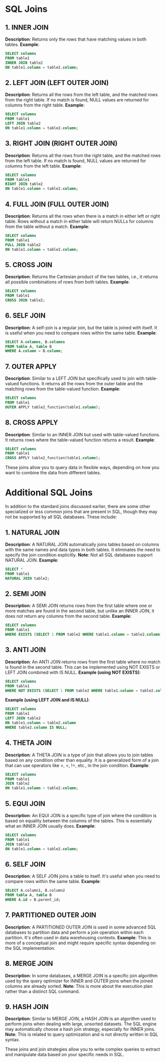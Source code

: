 
# SQL Joins

## 1. INNER JOIN
**Description**: Returns only the rows that have matching values in both tables.
**Example**:
```sql
SELECT columns
FROM table1
INNER JOIN table2
ON table1.column = table2.column;
```

## 2. LEFT JOIN (LEFT OUTER JOIN)
**Description**: Returns all the rows from the left table, and the matched rows from the right table. If no match is found, NULL values are returned for columns from the right table.
**Example**:
```sql
SELECT columns
FROM table1
LEFT JOIN table2
ON table1.column = table2.column;
```

## 3. RIGHT JOIN (RIGHT OUTER JOIN)
**Description**: Returns all the rows from the right table, and the matched rows from the left table. If no match is found, NULL values are returned for columns from the left table.
**Example**:
```sql
SELECT columns
FROM table1
RIGHT JOIN table2
ON table1.column = table2.column;
```

## 4. FULL JOIN (FULL OUTER JOIN)
**Description**: Returns all the rows when there is a match in either left or right table. Rows without a match in either table will return NULLs for columns from the table without a match.
**Example**:
```sql
SELECT columns
FROM table1
FULL JOIN table2
ON table1.column = table2.column;
```

## 5. CROSS JOIN
**Description**: Returns the Cartesian product of the two tables, i.e., it returns all possible combinations of rows from both tables.
**Example**:
```sql
SELECT columns
FROM table1
CROSS JOIN table2;
```

## 6. SELF JOIN
**Description**: A self-join is a regular join, but the table is joined with itself. It is useful when you need to compare rows within the same table.
**Example**:
```sql
SELECT A.columns, B.columns
FROM table A, table B
WHERE A.column = B.column;
```

## 7. OUTER APPLY
**Description**: Similar to a LEFT JOIN but specifically used to join with table-valued functions. It returns all the rows from the outer table and the matching rows from the table-valued function.
**Example**:
```sql
SELECT columns
FROM table1
OUTER APPLY table2_function(table1.column);
```

## 8. CROSS APPLY
**Description**: Similar to an INNER JOIN but used with table-valued functions. It returns rows where the table-valued function returns a result.
**Example**:
```sql
SELECT columns
FROM table1
CROSS APPLY table2_function(table1.column);
```

These joins allow you to query data in flexible ways, depending on how you want to combine the data from different tables.

# Additional SQL Joins

In addition to the standard joins discussed earlier, there are some other specialized or less common joins that are present in SQL, though they may not be supported by all SQL databases. These include:

## 1. NATURAL JOIN
**Description**: A NATURAL JOIN automatically joins tables based on columns with the same names and data types in both tables. It eliminates the need to specify the join condition explicitly.
**Note**: Not all SQL databases support NATURAL JOIN.
**Example**:
```sql
SELECT *
FROM table1
NATURAL JOIN table2;
```

## 2. SEMI JOIN
**Description**: A SEMI JOIN returns rows from the first table where one or more matches are found in the second table, but unlike an INNER JOIN, it does not return any columns from the second table.
**Example**:
```sql
SELECT columns
FROM table1
WHERE EXISTS (SELECT 1 FROM table2 WHERE table1.column = table2.column);
```

## 3. ANTI JOIN
**Description**: An ANTI JOIN returns rows from the first table where no match is found in the second table. This can be implemented using NOT EXISTS or LEFT JOIN combined with IS NULL.
**Example (using NOT EXISTS)**:
```sql
SELECT columns
FROM table1
WHERE NOT EXISTS (SELECT 1 FROM table2 WHERE table1.column = table2.column);
```

**Example (using LEFT JOIN and IS NULL)**:
```sql
SELECT columns
FROM table1
LEFT JOIN table2
ON table1.column = table2.column
WHERE table2.column IS NULL;
```

## 4. THETA JOIN
**Description**: A THETA JOIN is a type of join that allows you to join tables based on any condition other than equality. It is a generalized form of a join that can use operators like >, <, !=, etc., in the join condition.
**Example**:
```sql
SELECT columns
FROM table1
JOIN table2
ON table1.column > table2.column;
```

## 5. EQUI JOIN
**Description**: An EQUI JOIN is a specific type of join where the condition is based on equality between the columns of the tables. This is essentially what an INNER JOIN usually does.
**Example**:
```sql
SELECT columns
FROM table1
JOIN table2
ON table1.column = table2.column;
```

## 6. SELF JOIN
**Description**: A SELF JOIN joins a table to itself. It's useful when you need to compare rows within the same table.
**Example**:
```sql
SELECT A.column1, B.column2
FROM table A, table B
WHERE A.id = B.parent_id;
```

## 7. PARTITIONED OUTER JOIN
**Description**: A PARTITIONED OUTER JOIN is used in some advanced SQL databases to partition data and perform a join operation within each partition. It's often used in data warehousing contexts.
**Example**: This is more of a conceptual join and might require specific syntax depending on the SQL implementation.

## 8. MERGE JOIN
**Description**: In some databases, a MERGE JOIN is a specific join algorithm used by the query optimizer for INNER and OUTER joins when the joined columns are already sorted.
**Note**: This is more about the execution plan rather than a distinct SQL command.

## 9. HASH JOIN
**Description**: Similar to MERGE JOIN, a HASH JOIN is an algorithm used to perform joins when dealing with large, unsorted datasets. The SQL engine may automatically choose a hash join strategy, especially for INNER joins.
**Note**: This is related to query optimization and is not directly written in SQL syntax.

These joins and join strategies allow you to write complex queries to extract and manipulate data based on your specific needs in SQL.
